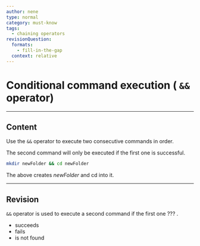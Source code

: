 ```yaml
---
author: nene
type: normal
category: must-know
tags:
  - chaining operators
revisionQuestion:
  formats:
    - fill-in-the-gap
  context: relative
---
```


# Conditional command execution ( `&&` operator)


---

## Content

Use the `&&` operator to execute two consecutive commands in order.

The second command will only be executed if the first one is successful.

```bash
mkdir newFolder && cd newFolder
```

The above creates *newFolder* and cd into it.


---

## Revision

`&&` operator is used to execute a second command if the first one ??? .

- succeeds
- fails
- is not found
